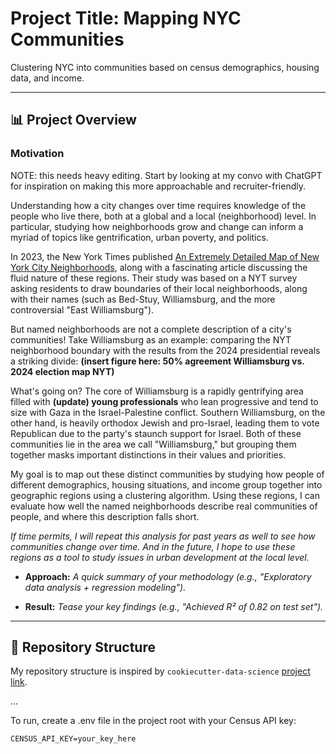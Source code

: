 # Project Title: Mapping NYC Communities

Clustering NYC into communities based on census demographics, housing data, and income.

---

## 📊 Project Overview

### Motivation

NOTE: this needs heavy editing. Start by looking at my convo with ChatGPT for inspiration on making this more approachable and recruiter-friendly.

Understanding how a city changes over time requires knowledge of the people who live there, both at a global and a local (neighborhood) level. In particular, studying how neighborhoods grow and change can inform a myriad of topics like gentrification, urban poverty, and politics.

In 2023, the New York Times published [An Extremely Detailed Map of New York City Neighborhoods](https://www.nytimes.com/interactive/2023/upshot/extremely-detailed-nyc-neighborhood-map.html), along with a fascinating article discussing the fluid nature of these regions. Their study was based on a NYT survey asking residents to draw boundaries of their local neighborhoods, along with their names (such as Bed-Stuy, Williamsburg, and the more controversial "East Williamsburg"). 

But named neighborhoods are not a complete description of a city's communities! Take Williamsburg as an example: comparing the NYT neighborhood boundary with the results from the 2024 presidential reveals a striking divide:
**(insert figure here: 50% agreement Williamsburg vs. 2024 election map NYT)**

What's going on? The core of Williamsburg is a rapidly gentrifying area filled with **(update) young professionals** who lean progressive and tend to size with Gaza in the Israel-Palestine conflict. Southern Williamsburg, on the other hand, is heavily orthodox Jewish and pro-Israel, leading them to vote Republican due to the party's staunch support for Israel. Both of these communities lie in the area we call "Williamsburg," but grouping them together masks important distinctions in their values and priorities.

My goal is to map out these distinct communities by studying how people of different demographics, housing situations, and income group together into geographic regions using a clustering algorithm. Using these regions, I can evaluate how well the named neighborhoods describe real communities of people, and where this description falls short. 

*If time permits, I will repeat this analysis for past years as well to see how communities change over time. And in the future, I hope to use these regions as a tool to study issues in urban development at the local level.*

- **Approach:** *A quick summary of your methodology (e.g., "Exploratory data analysis + regression modeling").*  

- **Result:** *Tease your key findings (e.g., "Achieved R² of 0.82 on test set").* 

---

## 📂 Repository Structure

My repository structure is inspired by `cookiecutter-data-science` [project link](https://cookiecutter-data-science.drivendata.org/).


...

To run, create a .env file in the project root with your Census API key:
```
CENSUS_API_KEY=your_key_here
```